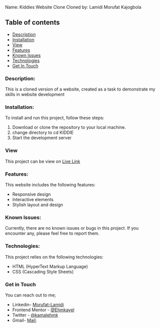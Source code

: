 Name: Kiddies Website Clone
Cloned by: Lamidi Morufat Kajogbola

## Table of contents
- [Description](#description)
- [Installation](#installation)
- [View](#view)
- [Features](#features)
- [Known Issues](#known-issues)
- [Technologies](#technologies)
- [Get In Touch](#get-in-touch)

### Description:
This is a cloned version of a website, created as a task to demonstrate my skills in website development 

### Installation:
To install and run this project, follow these steps:

1. Download or clone the repository to your local machine.
2. change directory to cd KIDDIE
3. Start the development server 

### View
This project can be view on [Live Link](playful-puffpuff-655ba0.netlify.app/)

### Features:
This website includes the following features:

- Responsive design
- Interactive elements
- Stylish layout and design

### Known Issues:
Currently, there are no known issues or bugs in this project. If you encounter any, please feel free to report them.

### Technologies:
This project relies on the following technologies:

- HTML (HyperText Markup Language)
- CSS (Cascading Style Sheets)

### Get in Touch

You can reach out to me;
 - Linkedin- [Morufat-Lamidi](https://linkedin.com/in/morufat-lamidi)
 - Frontend Mentor - [@Ehmkayel](https://www.frontendmentor.io/profile/Ehmkayel)
 - Twitter - [@kamalehmk](https://www.twitter.com/kamalehmk)
 - Gmail- [Mail](mailto:lamidimorufat0@gmail.com);



